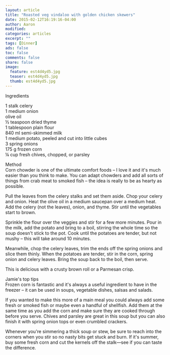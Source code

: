 ```yaml
---
layout: article
title: "Roasted veg vindaloo with golden chicken skewers"
date: 2015-02-12T16:19:16-04:00
author: Aaron
modified:
categories: articles
excerpt: ""
tags: [Dinner]
ads: false
toc: false
comments: false
share: false
image:
  feature: est4d4yd5.jpg
  teaser: est4d4yd5.jpg
  thumb: est4d4yd5.jpg
---
```


Ingredients

1 stalk celery  
1 medium onion  
olive oil  
½ teaspoon dried thyme  
1 tablespoon plain flour  
840 ml semi-skimmed milk  
1 medium potato, peeled and cut into little cubes  
3 spring onions  
175 g frozen corn  
¼ cup fresh chives, chopped, or parsley   

Method  
Corn chowder is one of the ultimate comfort foods – I love it and it's much easier than you think to make. You can adapt chowders and add all sorts of things from crab meat to smoked fish – the idea is really to be as hearty as possible.

Pull the leaves from the celery stalks and set them aside. Chop your celery and onion. Heat the olive oil in a medium saucepan over a medium heat. Add the celery (not the leaves), onion, and thyme. Stir until the vegetables start to brown. 

Sprinkle the flour over the veggies and stir for a few more minutes. Pour in the milk, add the potato and bring to a boil, stirring the whole time so the soup doesn't stick to the pot. Cook until the potatoes are tender, but not mushy – this will take around 10 minutes. 

Meanwhile, chop the celery leaves, trim the ends off the spring onions and slice them thinly. When the potatoes are tender, stir in the corn, spring onion and celery leaves. Bring the soup back to the boil, then serve. 

This is delicious with a crusty brown roll or a Parmesan crisp.

Jamie's top tips  
Frozen corn is fantastic and it's always a useful ingredient to have in the freezer – it can be used in soups, vegetable dishes, salsas and salads.

If you wanted to make this more of a main meal you could always add some fresh or smoked fish or maybe even a handful of shellfish. Add them at the same time as you add the corn and make sure they are cooked through before you serve.
Chives and parsley are great in this soup but you can also finish it with spring onion tops or even crumbled crackers.
 
Whenever you're simmering a thick soup or stew, be sure to reach into the corners when you stir so no nasty bits get stuck and burn. 
If it's summer, buy some fresh corn and cut the kernels off the stalk—see if you can taste the difference.